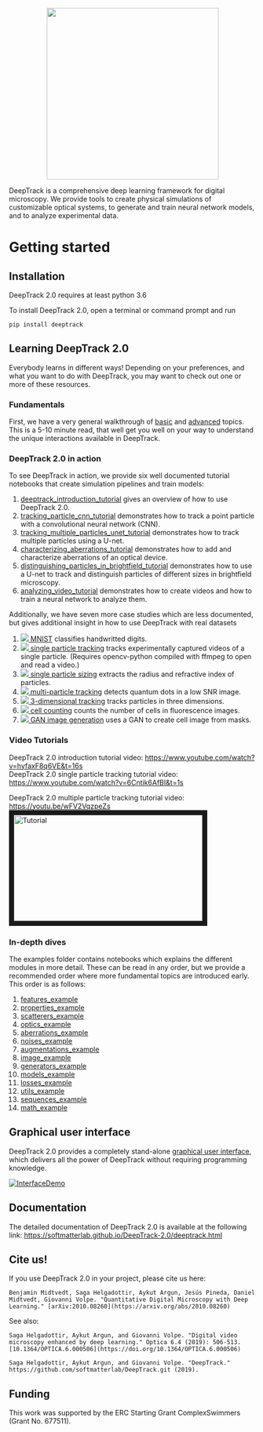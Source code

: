 <p align="center">
  <img width="350" src=https://github.com/softmatterlab/DeepTrack-2.0/blob/master/assets/logo.png?raw=true>
</p>


DeepTrack is a comprehensive deep learning framework for digital microscopy. 
We provide tools to create physical simulations of customizable optical systems, to generate and train neural network models, and to analyze experimental data.

# Getting started

## Installation

DeepTrack 2.0 requires at least python 3.6

To install DeepTrack 2.0, open a terminal or command prompt and run

    pip install deeptrack
    
## Learning DeepTrack 2.0

Everybody learns in different ways! Depending on your preferences, and what you want to do with DeepTrack, you may want to check out one or more of these resources.

### Fundamentals

First, we have a very general walkthrough of [basic](https://softmatterlab.github.io/DeepTrack-2.0/basics.html) and [advanced](https://softmatterlab.github.io/DeepTrack-2.0/advanced.html) topics. This is a 5-10 minute read, that well get you well on your way to understand the unique interactions available in DeepTrack.

### DeepTrack 2.0 in action

To see DeepTrack in action, we provide six well documented tutorial notebooks that create simulation pipelines and train models:

1. [deeptrack_introduction_tutorial](tutorials/deeptrack_introduction_tutorial.ipynb) gives an overview of how to use DeepTrack 2.0.
2. [tracking_particle_cnn_tutorial](tutorials/tracking_particle_cnn_tutorial.ipynb) demonstrates how to track a point particle with a convolutional neural network (CNN). 
3. [tracking_multiple_particles_unet_tutorial](tutorials/tracking_multiple_particles_unet_tutorial.ipynb) demonstrates how to track multiple particles using a U-net.
4. [characterizing_aberrations_tutorial](tutorials/characterizing_aberrations_tutorial.ipynb) demonstrates how to add and characterize aberrations of an optical device.
5. [distinguishing_particles_in_brightfield_tutorial](tutorials/distinguishing_particles_in_brightfield_tutorial.ipynb) demonstrates how to use a U-net to track and distinguish particles of different sizes in brightfield microscopy.
6. [analyzing_video_tutorial](tutorials/analyzing_video_tutorial.ipynb) demonstrates how to create videos and how to train a neural network to analyze them.

Additionally, we have seven more case studies which are less documented, but gives additional insight in how to use DeepTrack with real datasets

1. [![](https://colab.research.google.com/assets/colab-badge.svg) MNIST](https://colab.research.google.com/drive/1dRehGzf9DNpz7Jo2dw4U6vSyE4STZgpF?usp=sharing) classifies handwritted digits.
2. [![](https://colab.research.google.com/assets/colab-badge.svg) single particle tracking](https://colab.research.google.com/drive/1rh46w8TuJDF0mnvLpo6dlWkLiLr7MmQ9?usp=sharing) tracks experimentally captured videos of a single particle. (Requires opencv-python compiled with ffmpeg to open and read a video.)
3. [![](https://colab.research.google.com/assets/colab-badge.svg) single particle sizing](https://colab.research.google.com/drive/1U12f3m3oLKCGp-BAERGrwjMhEZdkWvT5?usp=sharing) extracts the radius and refractive index of particles.
4. [![](https://colab.research.google.com/assets/colab-badge.svg) multi-particle tracking](https://colab.research.google.com/drive/1TpNZ6ytoDXSZvGDFAFWrSjNs4SXGZmBw?usp=sharing) detects quantum dots in a low SNR image.
5. [![](https://colab.research.google.com/assets/colab-badge.svg) 3-dimensional tracking](https://colab.research.google.com/drive/1QJXPxsVeDt1ZW1685D5VANsME69s3mqi?usp=sharing) tracks particles in three dimensions.
6. [![](https://colab.research.google.com/assets/colab-badge.svg) cell counting](https://colab.research.google.com/drive/1C2Gn1Ym8etycOYW9yfDB_WiKlEeyvLtp?usp=sharing) counts the number of cells in fluorescence images.
7. [![](https://colab.research.google.com/assets/colab-badge.svg) GAN image generation](https://colab.research.google.com/drive/1rfFbeE-qkg3PxHBEa_r7Q9wXq0vdueEC?usp=sharing) uses a GAN to create cell image from masks.

### Video Tutorials

DeepTrack 2.0 introduction tutorial video: https://www.youtube.com/watch?v=hyfaxF8q6VE&t=16s  
DeepTrack 2.0 single particle tracking tutorial video: https://www.youtube.com/watch?v=6Cntik6AfBI&t=1s  


DeepTrack 2.0 multiple particle tracking tutorial video: https://youtu.be/wFV2VqzpeZs  
<a href="http://www.youtube.com/watch?feature=player_embedded&v=wFV2VqzpeZs
" target="_blank"><img src="https://img.youtube.com/vi/wFV2VqzpeZs/mqdefault.jpg" 
alt="Tutorial" width="384" height="216" border="10" /></a>




### In-depth dives

The examples folder contains notebooks which explains the different modules in more detail. These can be read in any order, but we provide a recommended order where more fundamental topics are introduced early.
This order is as follows:

1. [features_example](examples/features_example.ipynb)
2. [properties_example](examples/properties_example.ipynb)
3. [scatterers_example](examples/scatterers_example.ipynb)
4. [optics_example](examples/optics_example.ipynb)
5. [aberrations_example](examples/aberrations_example.ipynb)
6. [noises_example](examples/noises_example.ipynb)
7. [augmentations_example](examples/augmentations_example.ipynb)
6. [image_example](examples/image_example.ipynb)
7. [generators_example](examples/generators_example.ipynb)
8. [models_example](examples/models_example.ipynb)
10. [losses_example](examples/losses_example.ipynb)
11. [utils_example](examples/utils_example.ipynb)
12. [sequences_example](examples/sequences_example.ipynb)
13. [math_example](examples/math_example.ipynb)

## Graphical user interface

DeepTrack 2.0 provides a completely stand-alone  [graphical  user  interface](https://github.com/softmatterlab/DeepTrack-2.0-app),  which  delivers  all  the power of DeepTrack without requiring programming knowledge.

[![InterfaceDemo](https://i.imgur.com/lTy2vhz.gif)](https://i.imgur.com/lTy2vhz.gif)

## Documentation

The detailed documentation of DeepTrack 2.0 is available at the following link: https://softmatterlab.github.io/DeepTrack-2.0/deeptrack.html

## Cite us!

If you use DeepTrack 2.0 in your project, please cite us here:

    Benjamin Midtvedt, Saga Helgadottir, Aykut Argun, Jesús Pineda, Daniel Midtvedt, Giovanni Volpe. "Quantitative Digital Microscopy with Deep Learning." [arXiv:2010.08260](https://arxiv.org/abs/2010.08260)

See also:

    Saga Helgadottir, Aykut Argun, and Giovanni Volpe. "Digital video microscopy enhanced by deep learning." Optica 6.4 (2019): 506-513. [10.1364/OPTICA.6.000506](https://doi.org/10.1364/OPTICA.6.000506)

    Saga Helgadottir, Aykut Argun, and Giovanni Volpe. "DeepTrack." https://github.com/softmatterlab/DeepTrack.git (2019).

## Funding
This work was supported by the ERC Starting Grant ComplexSwimmers (Grant No. 677511).
